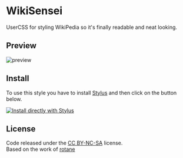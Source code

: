 # WikiSensei
UserCSS for styling WikiPedia so it's finally readable and neat looking.

## Preview

![preview](images/preview.png)


## Install

To use this style you have to install [Stylus](https://add0n.com/stylus.html) and then click on the button below.  

[![Install directly with Stylus](https://img.shields.io/badge/Install%20directly%20with-Stylus-00adad.svg)](https://raw.githubusercontent.com/runxel/WikiSensei/master/Wikipedia.user.css)


## License

Code released under the [CC BY-NC-SA](LICENSE) license.  
Based on the work of [rotane](https://userstyles.org/styles/99515/wikipedia-1911-rotane)
